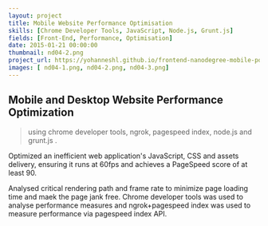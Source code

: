 ```yaml
---
layout: project
title: Mobile Website Performance Optimisation
skills: [Chrome Developer Tools, JavaScript, Node.js, Grunt.js]
fields: [Front-End, Performance, Optimisation]
date: 2015-01-21 00:00:00
thumbnail: nd04-2.png
project_url: https://yohanneshl.github.io/frontend-nanodegree-mobile-portfolio/production/
images: [ nd04-1.png, nd04-2.png, nd04-3.png]
---
```

## Mobile and Desktop Website Performance Optimization 
  > using chrome developer tools, ngrok, pagespeed index, node.js and grunt.js .


Optimized an inefficient web application's JavaScript, CSS and assets delivery, ensuring it runs at 60fps and achieves a PageSpeed score of at least 90.

Analysed critical rendering path and frame rate to minimize page loading time and maek the page jank free. Chrome developer tools was used to analyse performance measures and ngrok+pagespeed index was used to measure performance via pagespeed index API.

